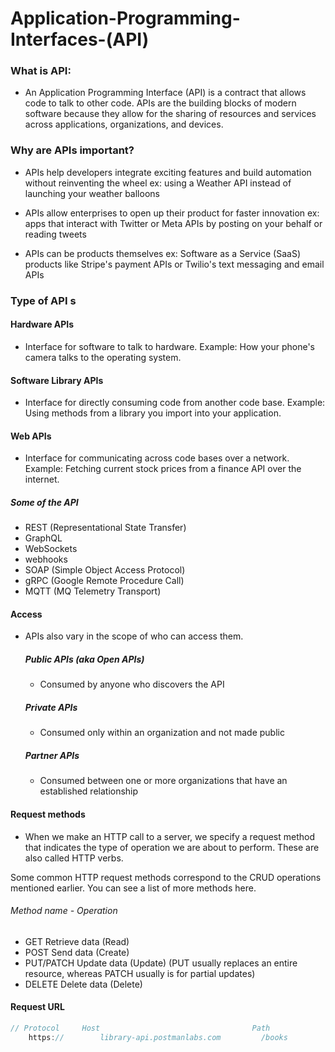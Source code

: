 # Application-Programming-Interfaces-(API)
### What is API:
- An Application Programming Interface (API) is a contract that allows code to talk to other code. APIs are the building blocks of modern software because they allow for the sharing of resources and services across applications, organizations, and devices.

### Why are APIs important?
- APIs help developers integrate exciting features and build automation without reinventing the wheel
ex: using a Weather API instead of launching your weather balloons

- APIs allow enterprises to open up their product for faster innovation
ex: apps that interact with Twitter or Meta APIs by posting on your behalf or reading tweets

- APIs can be products themselves
ex: Software as a Service (SaaS) products like Stripe's payment APIs or Twilio's text messaging and email APIs

### Type of API s
  #### Hardware APIs
  - Interface for software to talk to hardware.
    Example: How your phone's camera talks to the operating system.

#### Software Library APIs
  - Interface for directly consuming code from another code base.
    Example: Using methods from a library you import into your application.

#### Web APIs
  - Interface for communicating across code bases over a network.
    Example: Fetching current stock prices from a finance API over the internet.

##### Some of the API 
  - REST (Representational State Transfer)
  - GraphQL
  - WebSockets
  - webhooks
  - SOAP (Simple Object Access Protocol)
  - gRPC (Google Remote Procedure Call)
  - MQTT (MQ Telemetry Transport)

#### Access
 - APIs also vary in the scope of who can access them.

    ##### Public APIs (aka Open APIs)
    - Consumed by anyone who discovers the API

    ##### Private APIs
    - Consumed only within an organization and not made public

    ##### Partner APIs
    - Consumed between one or more organizations that have an established relationship


#### Request methods
  - When we make an HTTP call to a server, we specify a request method that indicates the type of operation we are about to perform. These are also called HTTP verbs.

Some common HTTP request methods correspond to the CRUD operations mentioned earlier. You can see a list of more methods here.

###### Method name  - Operation
  - GET	Retrieve data (Read)
  - POST	Send data (Create)
  - PUT/PATCH	Update data (Update) (PUT usually replaces an entire resource, whereas PATCH usually is for partial updates)
  - DELETE	Delete data (Delete)

#### Request URL
```javascript
// Protocol	    Host	                              Path
    https://	    library-api.postmanlabs.com	        /books
```
